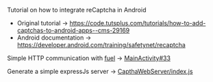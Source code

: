Tutorial on how to integrate reCaptcha in Android

 * Original tutorial -> https://code.tutsplus.com/tutorials/how-to-add-captchas-to-android-apps--cms-29169
 * Android documentation -> https://developer.android.com/training/safetynet/recaptcha


Simple HTTP communication with [fuel](https://github.com/kittinunf/Fuel) -> [MainActivity#33](/14_Captcha/CaptchaClient/app/src/main/java/com/justfabcodes/captcha/MainActivity.kt)

Generate a simple expressJs server -> [CapthaWebServer/index.js](/14_Captcha/CaptchaWebServer/index.js)
